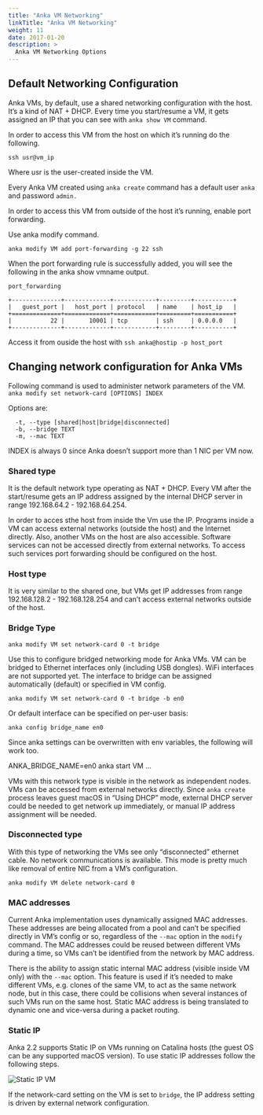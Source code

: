 ```yaml
---
title: "Anka VM Networking"
linkTitle: "Anka VM Networking"
weight: 11
date: 2017-01-20
description: >
  Anka VM Networking Options
---
```


## Default Networking Configuration
Anka VMs, by default, use a shared networking configuration with the host. It’s a kind of NAT + DHCP. Every time you start/resume a VM, it gets assigned an IP that you can see with `anka show VM` command.

 In order to access this VM from the host on which it’s running do the following.

`ssh usr@vm_ip`

Where usr is the user-created inside the VM. 

Every Anka VM created using `anka create` command has a default user `anka` and password `admin.`

In order to access this VM from outside of the host it’s running, enable port forwarding. 

Use anka modify command.

`anka modify VM add port-forwarding -g 22 ssh`

When the port forwarding rule is successfully added, you will see the following in the anka show vmname output.

```
port_forwarding

+--------------+-------------+------------+---------+-----------+
|   guest_port |   host_port | protocol   | name    | host_ip   |
+==============+=============+============+=========+===========+
|           22 |       10001 | tcp        | ssh     | 0.0.0.0   |
+--------------+-------------+------------+---------+-----------+
```
Access it from ouside the host with `ssh anka@hostip -p host_port`

## Changing network configuration for Anka VMs
Following command is used to administer network parameters of the VM.
`anka modify set network-card [OPTIONS] INDEX`

Options are:
```
  -t, --type [shared|host|bridge|disconnected]
  -b, --bridge TEXT
  -m, --mac TEXT

```
INDEX is always 0 since Anka doesn’t support more than 1 NIC per VM now.

### Shared type
It is the default network type operating as NAT + DHCP. Every VM after the start/resume gets an IP address assigned by the internal DHCP server in range 192.168.64.2 - 192.168.64.254. 

In order to acces sthe host from inside the Vm use the IP. Programs inside a VM can access external networks (outside the host) and the Internet directly. Also, another VMs on the host are also accessible. Software services can not be accessed directly from external networks. To access such services port forwarding should be configured on the host.

### Host type
It is very similar to the shared one, but VMs get IP addresses from range 192.168.128.2 - 192.168.128.254 and can’t access external networks outside of the host.

### Bridge Type

`anka modify VM set network-card 0 -t bridge`

Use this to configure bridged networking mode for Anka VMs. VM can be bridged to Ethernet interfaces only (including USB dongles). WiFi interfaces are not supported yet. The interface to bridge can be assigned automatically (default) or specified in VM config.

`anka modify VM set network-card 0 -t bridge -b en0`

Or default interface can be specified on per-user basis:

`anka config bridge_name en0`

Since anka settings can be overwritten with env variables, the following will work too.

ANKA_BRIDGE_NAME=en0 anka start VM …

VMs with this network type is visible in the network as independent nodes. VMs can be accessed from external networks directly. Since `anka create` process leaves guest macOS in “Using DHCP” mode, external DHCP server could be needed to get network up immediately, or manual IP address assignment will be needed.

### Disconnected type
With this type of networking the VMs see only “disconnected” ethernet cable. No network communications is available. This mode is pretty much like removal of entire NIC from a VM’s configuration.

`anka modify VM delete network-card 0`

### MAC addresses
Current Anka implementation uses dynamically assigned MAC addresses. These addresses are being allocated from a pool and can’t be specified directly in VM’s config or so, regardless of the `--mac` option in the `modify` command. The MAC addresses could be reused between different VMs during a time, so VMs can’t be identified from the network by MAC address.

There is the ability to assign static internal MAC address (visible inside VM only) with the `--mac` option. This feature is used if it’s needed to make different VMs, e.g. clones of the same VM, to act as the same network node, but in this case, there could be collisions when several instances of such VMs run on the same host. Static MAC address is being translated to dynamic one and vice-versa during a packet routing.

### Static IP
Anka 2.2 supports Static IP on VMs running on Catalina hosts (the guest OS can be any supported macOS version). To use static IP addresses follow the following steps.

![Static IP VM](/images/anka-vm-networking/anka-vm-networking.png)

If the network-card setting on the VM is set to `bridge`, the IP address setting is driven by external network configuration.





